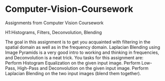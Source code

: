 # Computer-Vision-Coursework
Assignments from Computer Vision Coursework

H1:Histograms, Filters, Deconvolution, Blending

The goal in this assignment is to get you acquainted with filtering in the spatial domain as well as in the frequency domain.
Laplacian Blending using Image Pyramids is a very good intro to working and thinking in frequencies, and Deconvolution is a neat trick.
You tasks for this assignment are:
Perform Histogram Equalization on the given input image.
Perform Low-Pass, High-Pass and Deconvolution on the given input image.
Perform Laplacian Blending on the two input images (blend them together).
